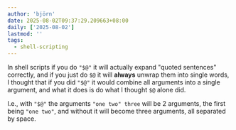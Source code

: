 ```yaml
---
author: 'björn'
date: 2025-08-02T09:37:29.209663+08:00
daily: ['2025-08-02']
lastmod: ''
tags:
  - shell-scripting
---
```

In shell scripts if you do `"$@"` it will actually expand "quoted sentences" correctly, and if you just do `$@` it will **always** unwrap them into single words, I thought that if you did `"$@"` it would combine all arguments into a single argument, and what it does is do what I thought `$@` alone did.
  
I.e., with `"$@"` the arguments `"one two" three` will be 2 arguments, the first being `"one two"`, and without it will become three arguments, all separated by space.
